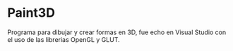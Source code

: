# Paint3D
Programa para dibujar y crear formas en 3D, fue echo en Visual Studio con el uso de las librerias OpenGL y GLUT.

